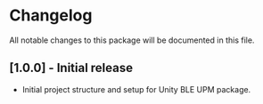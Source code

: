 # Changelog

All notable changes to this package will be documented in this file.

## [1.0.0] - Initial release
- Initial project structure and setup for Unity BLE UPM package.